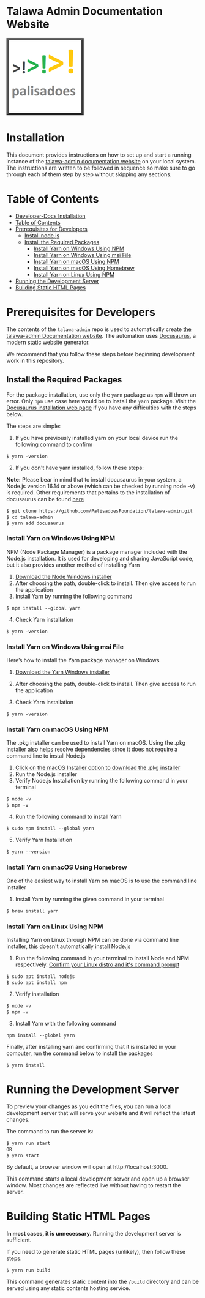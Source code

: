 # Talawa Admin Documentation Website

[![N|Solid](static/img/markdown/misc/logo.png)](https://github.com/PalisadoesFoundation/talawa-admin)

# Installation

This document provides instructions on how to set up and start a running instance of the [talawa-admin documentation website](https://docs-admin.talawa.io/) on your local system. The instructions are written to be followed in sequence so make sure to go through each of them step by step without skipping any sections.

# Table of Contents

<!-- /TOC -->

- [Developer-Docs Installation](#talawa-admin-installation)
- [Table of Contents](#table-of-contents)
- [Prerequisites for Developers](#prerequisites-for-developers)
  - [Install node.js](#install-nodejs)
  - [Install the Required Packages](#install-the-required-packages)
    - [Install Yarn on Windows Using NPM](#install-yarn-on-windows-using-npm)
    - [Install Yarn on Windows Using msi File](#install-yarn-on-windows-using-msi-file)
    - [Install Yarn on macOS Using NPM](#install-yarn-on-macos-using-npm)
    - [Install Yarn on macOS Using Homebrew](#install-yarn-on-macos-using-homebrew)
    - [Install Yarn on Linux Using NPM](#install-yarn-on-linux-using-npm)
- [Running the Development Server](#running-the-development-server)
- [Building Static HTML Pages](#building-static-html-pages)

# Prerequisites for Developers

The contents of the `talawa-admin` repo is used to automatically create [the talawa-admin Documentation website](https://docs-admin.talawa.io/). The automation uses [Docusaurus](https://docusaurus.io/docs/), a modern static website generator.

We recommend that you follow these steps before beginning development work in this repository.

## Install the Required Packages

For the package installation, use only the `yarn` package as `npm` will throw an error. Only `npm` use case here would be to install the `yarn` package. Visit the [Docusaurus installation web page](https://docusaurus.io/docs/installation) if you have any difficulties with the steps below.

The steps are simple:

1. If you have previously installed yarn on your local device run the following command to confirm

```terminal
$ yarn -version
```

2. If you don't have yarn installed, follow these steps:

**Note:** Please bear in mind that to install docusaurus in your system, a Node.js version 16.14 or above (which can be checked by running node -v) is required. Other requirements that pertains to the installation of docusaurus can be found [here](https://docusaurus.io/docs/installation)

```console
$ git clone https://github.com/PalisadoesFoundation/talawa-admin.git
$ cd talawa-admin
$ yarn add docusaurus
```

### Install Yarn on Windows Using NPM

NPM (Node Package Manager) is a package manager included with the Node.js installation. It is used for developing and sharing JavaScript code, but it also provides another method of installing Yarn

1. [Download the Node Windows installer](https://nodejs.org/en/download/)
1. After choosing the path, double-click to install. Then give access to run the application
1. Install Yarn by running the following command

```terminal
$ npm install --global yarn
```

4. Check Yarn installation

```terminal
$ yarn -version
```

### Install Yarn on Windows Using msi File

Here’s how to install the Yarn package manager on Windows

1. [Download the Yarn Windows installer](https://classic.yarnpkg.com/en/docs/install#windows-stable)
1. After choosing the path, double-click to install. Then give access to run the application

1. Check Yarn installation

```terminal
$ yarn -version
```

### Install Yarn on macOS Using NPM

The .pkg installer can be used to install Yarn on macOS. Using the .pkg installer also helps resolve dependencies since it does not require a command line to install Node.js

1. [Click on the macOS Installer option to download the .pkg installer](https://nodejs.org/en/download/)
2. Run the Node.js installer
3. Verify Node.js Installation by running the following command in your terminal

```terminal
$ node -v
$ npm -v
```

4. Run the following command to install Yarn

```terminal
$ sudo npm install --global yarn
```

5. Verify Yarn Installation

```terminal
$ yarn --version
```

### Install Yarn on macOS Using Homebrew

One of the easiest way to install Yarn on macOS is to use the command line installer

1. Install Yarn by running the given command in your terminal

```terminal
$ brew install yarn
```

### Install Yarn on Linux Using NPM

Installing Yarn on Linux through NPM can be done via command line installer, this doesn't automatically install Node.js

1. Run the following command in your terminal to install Node and NPM respectively. [Confirm your Linux distro and it's command prompt](https://classic.yarnpkg.com/lang/en/docs/install/#debian-stable)

```terminal
$ sudo apt install nodejs
$ sudo apt install npm
```

2. Verify installation

```terminal
$ node -v
$ npm -v
```

3. Install Yarn with the following command

```terminal
npm install --global yarn
```

Finally, after installing yarn and confirming that it is installed in your computer, run the command below to install the packages

```terminal
$ yarn install
```

# Running the Development Server

To preview your changes as you edit the files, you can run a local development server that will serve your website and it will reflect the latest changes.

The command to run the server is:

```console
$ yarn run start
OR
$ yarn start
```

By default, a browser window will open at http://localhost:3000.

This command starts a local development server and open up a browser window. Most changes are reflected live without having to restart the server.

# Building Static HTML Pages

**In most cases, it is unnecessary.** Running the development server is sufficient.

If you need to generate static HTML pages (unlikely), then follow these steps.

```console
$ yarn run build
```

This command generates static content into the `/build` directory and can be served using any static contents hosting service.
